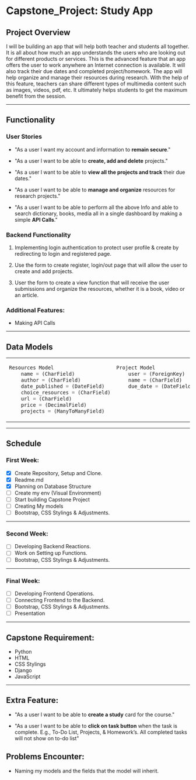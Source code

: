 # Capstone_Project: Study App

## Project Overview

I will be building an app that will help both teacher and students all together. It is all about how much an app understands the users who are looking out for different products or services. This is the advanced feature that an app offers the user to work anywhere an Internet connection is available. It will also track their due dates and completed project/homework. The app will help organize and manage their resources during research. With the help of this feature, teachers can share different types of multimedia content such as images, videos, pdf, etc. It ultimately helps students to get the maximum benefit from the session.

---

## Functionality

### User Stories

- "As a user l want my account and information to **remain secure**."

- "As a user l want to be able to **create, add and delete** projects."

- "As a user l want to be able to **view all the projects and track** their due dates."

- "As a user l want to be able to **manage and organize** resources for research projects."

- "As a user l want to be able to perform all the above Info and able to search dictionary, books, media all in a single dashboard by making a simple **API Calls**."

### Backend Functionality

1. Implementing login authentication to protect user profile & create by redirecting to login and registered page.

2. Use the form to create register, login/out page that will allow the user to create and add projects.

3. User the form to create a view function that will receive the user submissions and organize the resources, whether it is a book, video or an article.

### Additional Features:

- Making API Calls

---

## Data Models

<table><tr><td width="400px" valign="top">

```ts
Resources Model
    name = (CharField)
    author = (CharField)
    date_published = (DateField)
    choice_resources = (CharField)
    url = (CharField)
    price = (DecimalField)
    projects = (ManyToManyField)
```

</td><td width="400px" valign="top">

```ts
Project Model
    user = (ForeignKey)
    name = (CharField)
    due_date = (DateField)




```

</td></tr></table>

---

## Schedule

### First Week:

- [x] Create Repository, Setup and Clone.
- [x] Readme.md
- [x] Planning on Database Structure
- [ ] Create my env (Visual Environment)
- [ ] Start building Capstone Project
- [ ] Creating My models
- [ ] Bootstrap, CSS Stylings & Adjustments.

---

### Second Week:

- [ ] Developing Backend Reactions.
- [ ] Work on Setting up Functions.
- [ ] Bootstrap, CSS Stylings & Adjustments.

---

### Final Week:

- [ ] Developing Frontend Operations.
- [ ] Connecting Frontend to the Backend.
- [ ] Bootstrap, CSS Stylings & Adjustments.
- [ ] Presentation

---

## Capstone Requirement:

- Python
- HTML
- CSS Stylings
- Django
- JavaScript

---

## Extra Feature:

- "As a user l want to be able to **create a study** card for the course."

- "As a user l want to be able to **click on task button** when the task is complete. E.g., To-Do List, Projects, & Homework’s. All completed tasks will not show on to-do list"

## Problems Encounter:

- Naming my models and the fields that the model will inherit.

